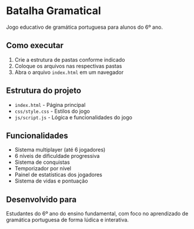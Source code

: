 # Batalha Gramatical

Jogo educativo de gramática portuguesa para alunos do 6º ano.

## Como executar

1. Crie a estrutura de pastas conforme indicado
2. Coloque os arquivos nas respectivas pastas
3. Abra o arquivo `index.html` em um navegador

## Estrutura do projeto

- `index.html` - Página principal
- `css/style.css` - Estilos do jogo
- `js/script.js` - Lógica e funcionalidades do jogo

## Funcionalidades

- Sistema multiplayer (até 6 jogadores)
- 6 níveis de dificuldade progressiva
- Sistema de conquistas
- Temporizador por nível
- Painel de estatísticas dos jogadores
- Sistema de vidas e pontuação

## Desenvolvido para

Estudantes do 6º ano do ensino fundamental, com foco no aprendizado de gramática portuguesa de forma lúdica e interativa.